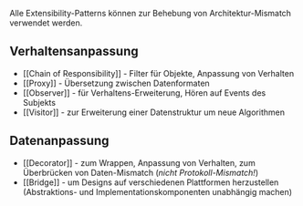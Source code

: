 Alle Extensibility-Patterns können zur Behebung von Architektur-Mismatch verwendet werden.

## Verhaltensanpassung
- [[Chain of Responsibility]] - Filter für Objekte, Anpassung von Verhalten
- [[Proxy]] - Übersetzung zwischen Datenformaten
- [[Observer]] - für Verhaltens-Erweiterung, Hören auf Events des Subjekts
- [[Visitor]] - zur Erweiterung einer Datenstruktur um neue Algorithmen

## Datenanpassung
- [[Decorator]] - zum Wrappen, Anpassung von Verhalten, zum Überbrücken von Daten-Mismatch (*nicht Protokoll-Mismatch!*)
- [[Bridge]] - um Designs auf verschiedenen Plattformen herzustellen (Abstraktions- und Implementationskomponenten unabhängig machen)